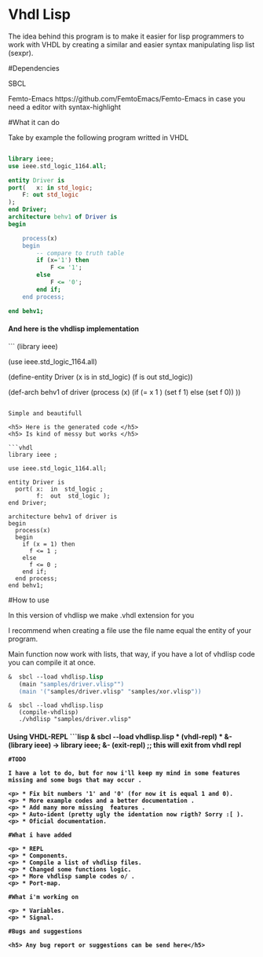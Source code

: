 # Vhdl Lisp 


<p> The idea behind this program is to make it easier for lisp programmers to work with VHDL by creating a similar and easier syntax manipulating lisp list (sexpr). 



#Dependencies

<p> SBCL 
<p> Femto-Emacs https://github.com/FemtoEmacs/Femto-Emacs in case you need a editor with syntax-highlight


#What it can do 

Take by example the following program writted in VHDL 

```vhdl

library ieee;
use ieee.std_logic_1164.all;

entity Driver is
port(	x: in std_logic;
	F: out std_logic
);
end Driver;  
architecture behv1 of Driver is
begin

    process(x)
    begin
        -- compare to truth table
        if (x='1') then
            F <= '1';
        else
            F <= '0';
        end if;
    end process;

end behv1;
```
<h4> And here is the vhdlisp implementation </h4> 
```
(library ieee)

(use ieee.std_logic_1164.all)

(define-entity Driver
         (x is in std_logic)
         (f is out std_logic))

(def-arch behv1 of driver
     (process (x)
          (if (= x 1 )
             (set f 1)
           else
             (set f 0)) ))

```

Simple and beautifull

<h5> Here is the generated code </h5>  
<h5> Is kind of messy but works </h5>

```vhdl
library ieee ;

use ieee.std_logic_1164.all;

entity Driver is
  port( x:  in  std_logic ;
        f:  out  std_logic ); 
end Driver;

architecture behv1 of driver is
begin
  process(x)
  begin
    if (x = 1) then
      f <= 1 ;
    else 
      f <= 0 ;
    end if;
  end process;
end behv1;
```

#How to use
<p> In this version of vhdlisp we make .vhdl extension for you
<p> I recommend when creating a file use the file name equal the entity of your program.
<p> Main function now work with lists, that way, if you have a lot of vhdlisp code you can compile it at once. 

```lisp 
&  sbcl --load vhdlisp.lisp
   (main "samples/driver.vlisp"")
   (main '("samples/driver.vlisp" "samples/xor.vlisp"))
```
```
&  sbcl --load vhdlisp.lisp
   (compile-vhdlisp)
   ./vhdlisp "samples/driver.vlisp" 
```

<h4> Using VHDL-REPL 
```lisp 
  & sbcl --load vhdlisp.lisp
  * (vhdl-repl)
  * &- (library ieee) 
  -> library ieee;  
  &- (exit-repl) ;; this will exit from vhdl repl
   
```
#TODO 

I have a lot to do, but for now i'll keep my mind in some features missing and some bugs that may occur .

<p> * Fix bit numbers '1' and '0' (for now it is equal 1 and 0).
<p> * More example codes and a better documentation . 
<p> * Add many more missing  features .
<p> * Auto-ident (pretty ugly the identation now rigth? Sorry :[ ).
<p> * Oficial documentation. 

#What i have added

<p> * REPL
<p> * Components. 
<p> * Compile a list of vhdlisp files. 
<p> * Changed some functions logic.
<p> * More vhdlisp sample codes o/ . 
<p> * Port-map.

#What i'm working on 

<p> * Variables. 
<p> * Signal.

#Bugs and suggestions 

<h5> Any bug report or suggestions can be send here</h5> 
